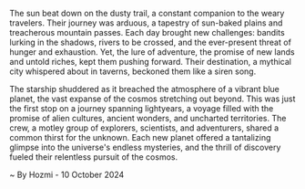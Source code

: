 
The sun beat down on the dusty trail, a constant companion to the weary travelers. Their journey was arduous, a tapestry of sun-baked plains and treacherous mountain passes. Each day brought new challenges: bandits lurking in the shadows, rivers to be crossed, and the ever-present threat of hunger and exhaustion. Yet, the lure of adventure, the promise of new lands and untold riches, kept them pushing forward. Their destination, a mythical city whispered about in taverns, beckoned them like a siren song.

The starship shuddered as it breached the atmosphere of a vibrant blue planet, the vast expanse of the cosmos stretching out beyond. This was just the first stop on a journey spanning lightyears, a voyage filled with the promise of alien cultures, ancient wonders, and uncharted territories. The crew, a motley group of explorers, scientists, and adventurers, shared a common thirst for the unknown. Each new planet offered a tantalizing glimpse into the universe's endless mysteries, and the thrill of discovery fueled their relentless pursuit of the cosmos. 

~ By Hozmi - 10 October 2024
